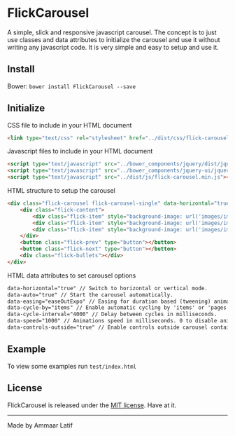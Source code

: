 # FlickCarousel
A simple, slick and responsive javascript carousel. The concept is to just use classes and data attributes to initialize the carousel and use it without writing any javascript code. It is very simple and easy to setup and use it.
## Install
Bower: `bower install FlickCarousel --save`
## Initialize
CSS file to include in your HTML document
``` html
<link type="text/css" rel="stylesheet" href="../dist/css/flick-carousel.min.css" />
```
Javascript files to include in your HTML document
``` html
<script type="text/javascript" src="../bower_components/jquery/dist/jquery.min.js"></script>
<script type="text/javascript" src="../bower_components/jquery-ui/jquery-ui.min.js"></script>
<script type="text/javascript" src="../dist/js/flick-carousel.min.js"></script>
```
HTML structure to setup the carousel
``` html
<div class="flick-carousel flick-carousel-single" data-horizontal="true" data-auto="true" data-easing="easeOutExpo">
    <div class="flick-content">
        <div class="flick-item" style="background-image: url('images/img1.jpg');"></div>
        <div class="flick-item" style="background-image: url('images/img2.jpg');"></div>
        <div class="flick-item" style="background-image: url('images/img3.jpg');"></div>
    </div>
    <button class="flick-prev" type="button"></button>
    <button class="flick-next" type="button"></button>
    <div class="flick-bullets"></div>
</div>
```
HTML data attributes to set carousel options
``` html
data-horizontal="true" // Switch to horizontal or vertical mode.
data-auto="true" // Start the carousel automatically.
data-easing="easeOutExpo" // Easing for duration based (tweening) animations. Can be: 'swing', 'easeOutExpo', etc. For more easing options visit http://api.jqueryui.com/easings
data-cycle-by="items" // Enable automatic cycling by 'items' or 'pages'.
data-cycle-interval="4000" // Delay between cycles in milliseconds.
data-speed="1000" // Animations speed in milliseconds. 0 to disable animations.
data-controls-outside="true" // Enable controls outside carousel container.
```
## Example
To view some examples run `test/index.html`
## License
FlickCarousel is released under the [MIT license](http://desandro.mit-license.org). Have at it.
* * *
Made by Ammaar Latif
